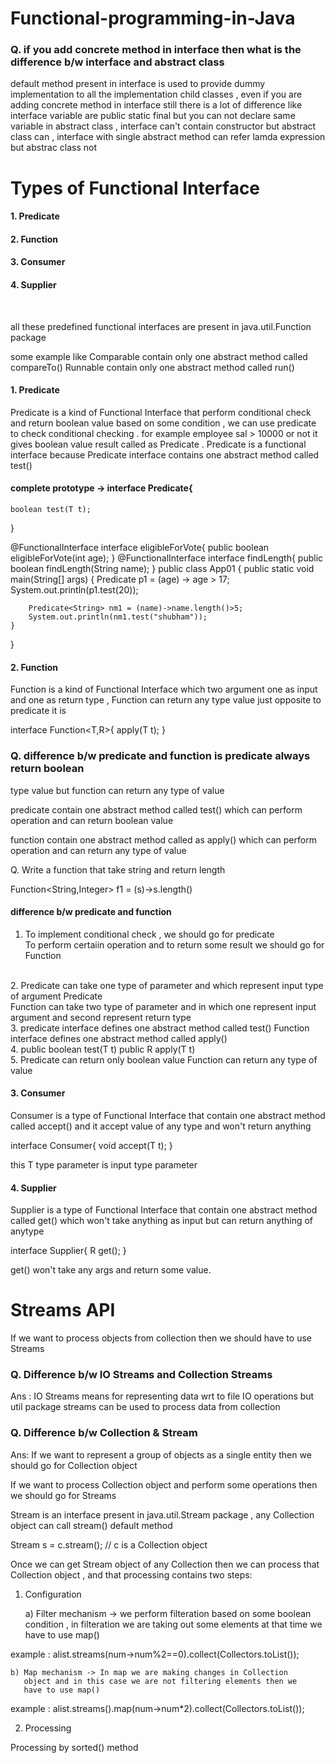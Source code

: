 # Functional-programming-in-Java

### Q. if you add concrete method in interface then what is the difference b/w interface and abstract class<br>
default method present in interface is used to provide dummy 
implementation to all the implementation child classes , even if you are 
adding concrete method in interface still there is a lot of difference 
like interface variable are public static final but you can not declare 
same variable in abstract class , interface can't contain constructor but 
abstract class can , interface with single abstract method can refer lamda 
expression but abstrac class not

# Types of Functional Interface<br>
#### 1. Predicate <br>
#### 2. Function <br>
#### 3. Consumer <br>
#### 4. Supplier <br>
<br>

all these predefined functional interfaces are present in java.util.Function
package 

some example like Comparable contain only one abstract method called 
compareTo()
Runnable contain only one abstract method called run()


#### 1. Predicate
Predicate is a kind of Functional Interface that perform conditional check
and return boolean value based on some condition , we can use predicate 
to check conditional checking . for example employee sal > 10000 or not it 
gives boolean value result called as Predicate . Predicate is a functional 
interface because Predicate interface contains one abstract method called 
test() 

#### complete prototype -> interface Predicate<T>{
	boolean test(T t);
}

@FunctionalInterface
interface eligibleForVote{
	public boolean eligibleForVote(int age);
}
@FunctionalInterface
interface findLength{
	public boolean findLength(String name);
}
public class App01 {
	public static void main(String[] args) {
		Predicate<Integer> p1 = (age) -> age > 17;
		System.out.println(p1.test(20));
		
		Predicate<String> nm1 = (name)->name.length()>5;
		System.out.println(nm1.test("shubham"));
	}
}

#### 2. Function
Function is a kind of Functional Interface which two argument one as 
input and one as return type , Function can return any type value just 
opposite to predicate it is

interface Function<T,R>{
	<R> apply(T t);	
}

### Q. difference b/w predicate and function is predicate always return boolean 
type value but function can return any type of value 

predicate contain one abstract method called test() which can perform 
operation and can return boolean value

function contain one abstract method called as apply() which can perform 
operation and can return any type of value


Q. Write a function that take string and return length

Function<String,Integer> f1 = (s)->s.length()


#### difference b/w predicate and function
1. To implement conditional check , we should go for predicate
   <br>
   To perform certaiin operation and to return some result we should go 
   for Function
<br>
2. Predicate can take one type of parameter and which represent input type 
   of argument Predicate<T>
   <br>
   Function can take two type of parameter and in which one represent 
   input argument and second represent return type
<br>
3. predicate interface defines one abstract method called test()
   Function interface defines one abstract method called apply()
<br>
4. public boolean test(T t)
   public R apply(T t)
<br>
5. Predicate can return only boolean value
   Function can return any type of value


#### 3. Consumer
Consumer is a type of Functional Interface that contain one abstract method 
called accept() and it accept value of any type and won't return anything

interface Consumer<T>{
	void accept(T t);
}

this T type parameter is input type parameter

#### 4. Supplier
Supplier is a type of Functional Interface that contain one abstract method 
called get() which won't take anything as input but can return anything of 
anytype

interface Supplier<R>{
	R get();
}

get() won't take any args and return some value.

# Streams API<br>
If we want to process objects from collection then we should have to use 
Streams

### Q. Difference b/w IO Streams and Collection Streams<br>
Ans : IO Streams means for representing data wrt to file IO operations
but util package streams can be used to process data from collection

### Q. Difference b/w Collection & Stream<br>
Ans: If we want to represent a group of objects as a single entity then we 
should go for Collection object

If we want to process Collection object and perform some operations then 
we should go for Streams

Stream is an interface present in java.util.Stream package , any 
Collection object can call stream() default method 


Stream s = c.stream(); // c is a Collection object

Once we can get Stream object of any Collection then we can process that 
Collection object , and that processing contains two steps:

1. Configuration <br>

	a) Filter mechanism -> we perform filteration based on some 
 	   boolean condition , in filteration we are taking out some 
	   elements at that time we have to use map()

example : alist.streams(num->num%2==0).collect(Collectors.toList());
	
	b) Map mechanism -> In map we are making changes in Collection 
	   object and in this case we are not filtering elements then we 
	   have to use map()   

example : alist.streams().map(num->num*2).collect(Collectors.toList());

2. Processing	

Processing by sorted() method<br>


